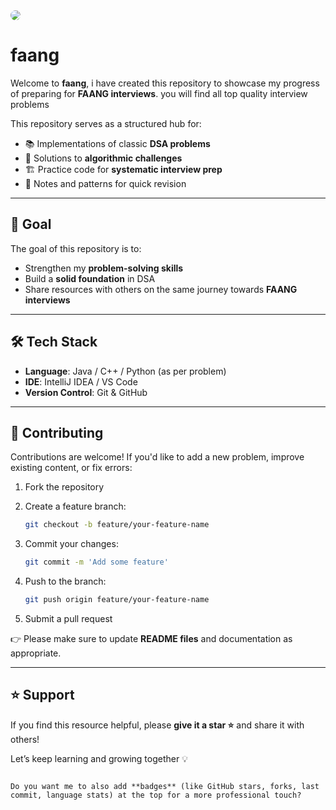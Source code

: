 <img style="border-radius: 10px" src="https://i.pinimg.com/1200x/29/5e/42/295e42c377ee768dbc126443bcf4bd97.jpg">

# faang

Welcome to **faang**, i have created this repository to showcase my progress of preparing for **FAANG interviews**. you will find all top quality interview problems 

This repository serves as a structured hub for:
- 📚 Implementations of classic **DSA problems**
- 🧩 Solutions to **algorithmic challenges**
- 🏗️ Practice code for **systematic interview prep**
- 📝 Notes and patterns for quick revision

---

## 🎯 Goal
The goal of this repository is to:
- Strengthen my **problem-solving skills**
- Build a **solid foundation** in DSA
- Share resources with others on the same journey towards **FAANG interviews**

---

## 🛠️ Tech Stack
- **Language**: Java / C++ / Python (as per problem)
- **IDE**: IntelliJ IDEA / VS Code
- **Version Control**: Git & GitHub

---

## 🤝 Contributing
Contributions are welcome! If you'd like to add a new problem, improve existing content, or fix errors:

1. Fork the repository  
2. Create a feature branch:  
    ```bash
    git checkout -b feature/your-feature-name
    ```

3. Commit your changes:

   ```bash
   git commit -m 'Add some feature'
   ```
4. Push to the branch:

   ```bash
   git push origin feature/your-feature-name
   ```
5. Submit a pull request

👉 Please make sure to update **README files** and documentation as appropriate.

---

## ⭐ Support

If you find this resource helpful, please **give it a star ⭐** and share it with others!

Let’s keep learning and growing together 💡

```

Do you want me to also add **badges** (like GitHub stars, forks, last commit, language stats) at the top for a more professional touch?
```
